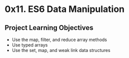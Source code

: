 # 0x11. ES6 Data Manipulation

## Project Learning Objectives
* Use the map, filter, and reduce array methods
* Use typed arrays
* Use the set, map, and weak link data structures
